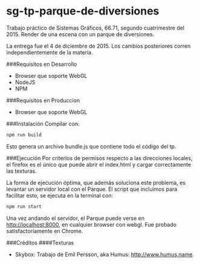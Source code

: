 # sg-tp-parque-de-diversiones
Trabajo práctico de Sistemas Gráficos, 66.71,
segundo cuatrimestre del 2015. Render de una escena con un parque de diversiones.

La entrega fue el 4 de diciembre de 2015. Los cambios posteriores corren independientemente de la materia.

###Requisitos en Desarrollo
* Browser que soporte WebGL
* NodeJS
* NPM

###Requisitos en Produccion
* Browser que soporte WebGL

###Instalación
Compilar con:
```bash
npm run build
```
Esto genera un archivo bundle.js que contiene todo el código del tp.

###Ejecución
Por criterios de permisos respecto a las direcciones locales, el firefox es el único que puede abrir el index.html y cargar correctamente las texturas.

La forma de ejecución óptima, que además soluciona este problema, es levantar un servidor local con el Parque. El script que incluimos para facilitar esto, se ejecuta en la terminal con:
```bash
npm run start
```
Una vez andando el servidor, el Parque puede verse en <http://localhost:8000>, en cualquier browser con webgl. Fue probado satisfactoriamente en Chrome.

###Créditos
####Texturas
* Skybox: Trabajo de Emil Persson, aka Humus: <http://www.humus.name>.
